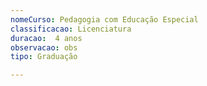 ```yaml
---
nomeCurso: Pedagogia com Educação Especial 
classificacao: Licenciatura 
duracao:  4 anos 
observacao: obs
tipo: Graduação 

---
```


